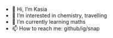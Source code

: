 - 👋 Hi, I’m Kasia
- 👀 I’m interested in chemistry, travelling
- 🌱 I’m currently learning maths
- 📫 How to reach me: github/ig/snap
